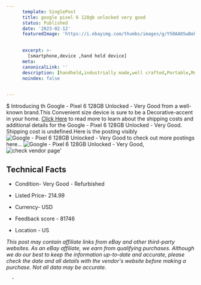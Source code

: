 ```yaml
---
      template: SinglePost
      title: google pixel 6 128gb unlocked very good
      status: Published
      date: '2023-02-12'
      featuredImage: 'https://i.ebayimg.com/thumbs/images/g/Y50AAOSwBehjoyPs/s-l225.jpg'
       

      excerpt: >-
        [smartphone,device ,hand held device]
      meta:
      canonicalLink: ''
      description: [handheld,industrially made,well crafted,Portable,Mobile,Compact,Convenient,Lightweight,Maneuverable,Man-portable,Miniature,Carriable,Hand-held,Light,Holdable,Transportable,Mobile device,Pocket-sized,On-the-go,Wireless,Cordless,Compact size,Convenient size, smartphone,device ,hand held device]
      noindex: false
      

---
```

$
      Introducing th Google - Pixel 6 128GB Unlocked - Very Good from a well-known brand.This Convenient size device  is sure to be a Decorative-accent in your home. [Click Here](https://www.ebay.com/itm/255889634594?hash=item3b9435f522%3Ag%3AY50AAOSwBehjoyPs&mkevt=1&mkcid=1&mkrid=711-53200-19255-0&campid=%253CePNCampaignId%253E&customid=%253CreferenceId%253E&toolid=10049) to read more to learn about the shipping costs and additional details for the Google - Pixel 6 128GB Unlocked - Very Good. Shipping cost is undefined.Here is the posting visibly ![Google - Pixel 6 128GB Unlocked - Very Good](https://i.ebayimg.com/thumbs/images/g/Y50AAOSwBehjoyPs/s-l225.jpg) to check out more postings here... ![Google - Pixel 6 128GB Unlocked - Very Good](https://i.ebayimg.com/images/g/Y50AAOSwBehjoyPs/s-l1600.jpg), ![check vendor page](https://origin-galleryplus.ebayimg.com/ws/web/255889634594_2_0_1/225x225.jpg,https://origin-galleryplus.ebayimg.com/ws/web/255889634594_3_0_1/225x225.jpg,https://origin-galleryplus.ebayimg.com/ws/web/255889634594_4_0_1/225x225.jpg)'

      

 ## Technical Facts 



     
      

 - Condition- Very Good - Refurbished 


      

 - Listed Price- 214.99 


      

 - Currency- USD 


      

 - Feedback score - 81746 


      

 - Location - US 


      
      

 *_This post may contain affiliate links from eBay and other third-party websites. As an eBay affiliate, we earn from qualifying purchases. Although we do our best to keep the information up-to-date and accurate, please check the date and all details with the vendor's website before making a purchase. Not all data may be accurate._*




      -
